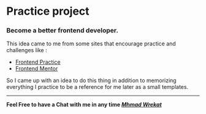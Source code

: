 # Practice project

### Become a better frontend developer.

This idea came to me from some sites that encourage practice and challenges like :

- [Frontend Practice](https://www.frontendpractice.com/)
- [Frontend Mentor](https://www.frontendmentor.io/)

So I came up with an idea to do this thing in addition to memorizing everything I practice to be a reference for me later as a small templates.

---

**Feel Free to have a Chat with me in any time _[Mhmad Wrekat](https://wrekat.vercel.app)_**
